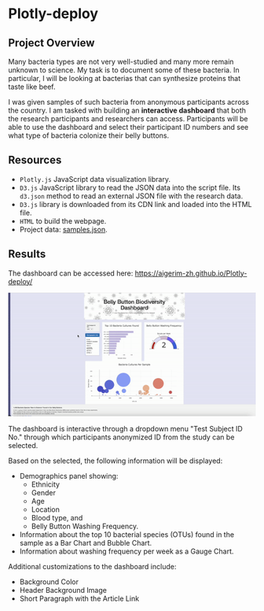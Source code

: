 # Plotly-deploy

## Project Overview

Many bacteria types are not very well-studied and many more remain unknown to science. My task is to document some of these bacteria. In particular, I will be looking at bacterias that can synthesize proteins that taste like beef.

I was given samples of such bacteria from anonymous participants across the country. I am tasked with building an **interactive dashboard** that both the research participants and researchers can access. Participants will be able to use the dashboard and select their participant ID numbers and see what type of bacteria colonize their belly buttons.

## Resources
- ```Plotly.js``` JavaScript data visualization library. 
- ```D3.js``` JavaScript library to read the JSON data into the script file. Its ```d3.json``` method to read an external JSON file with the research data.
- ```D3.js``` library is downloaded from its CDN link and loaded into the HTML file. 
- ```HTML``` to build the webpage.
- Project data: [samples.json](https://github.com/Aigerim-Zh/Plotly-deploy#:~:text=3%20hours%20ago-,samples.json,-JSON%20data).

## Results

The dashboard can be accessed here: https://aigerim-zh.github.io/Plotly-deploy/

![](https://github.com/Aigerim-Zh/Plotly-deploy/blob/main/dashboard.gif)

The dashboard is interactive through a dropdown menu "Test Subject ID No." through which participants anonymized ID from the study can be selected.

Based on the selected, the following information will be displayed:
- Demographics panel showing:
    - Ethnicity
    - Gender
    - Age
    - Location
    - Blood type, and 
    - Belly Button Washing Frequency.
- Information about the top 10 bacterial species (OTUs) found in the sample as a Bar Chart and Bubble Chart.
- Information about washing frequency per week as a Gauge Chart.

Additional customizations to the dashboard include:
* Background Color
* Header Background Image
* Short Paragraph with the Article Link